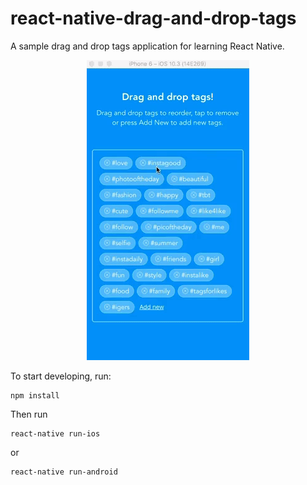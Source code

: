 # react-native-drag-and-drop-tags
A sample drag and drop tags application for learning React Native.

<p align="center">
<img src="https://github.com/peterdestasio/react-native-drag-and-drop-tags/blob/master/draganddrop.gif">
</p>


To start developing, run:
```
npm install
```

Then run

```
react-native run-ios
```
or
```
react-native run-android
```
